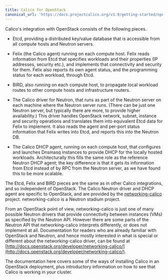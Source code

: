 ```yaml
---
title: Calico for OpenStack
canonical_url: 'https://docs.projectcalico.org/v3.9/getting-started/openstack/index'
---
```


Calico's integration with OpenStack consists of the following pieces.

- Etcd, providing a distributed key/value database that is accessible from all
  compute hosts and Neutron servers.

- Felix (the Calico agent) running on each compute host.  Felix reads
  information from Etcd that specifies workloads and their properties (IP
  addresses, security etc.), and implements that connectivity and security for
  them.  Felix also reports its own agent status, and the programming status
  for each workload, through Etcd.

- BIRD, also running on each compute host, to propagate local workload routes
  to other compute hosts and infrastructure routers.

- The Calico driver for Neutron, that runs as part of the Neutron server on
  each machine where the Neutron server runs.  (There can be just one Neutron
  server, but typically there are more, to provide higher availability.)  This
  driver handles OpenStack network, subnet, instance and security operations
  and translates them into equivalent Etcd data for Felix to implement.  It
  also reads the agent and per-port status information that Felix writes into
  Etcd, and reports this into the Neutron DB.

- The Calico DHCP agent, running on each compute host, that configures and
  launches Dnsmasq instances to provide DHCP for the locally hosted workloads.
  Architecturally this fills the same role as the reference Neutron DHCP agent;
  the key difference is that it gets its information from Etcd instead of by
  RPC from the Neutron server, as we have found this to be more scalable.

The Etcd, Felix and BIRD pieces are the same as in other Calico integrations,
and so independent of OpenStack.  The Calico Neutron driver and DHCP agent are
specific to OpenStack, and are provided by the
[networking-calico](http://git.openstack.org/cgit/openstack/networking-calico/)
project.  networking-calico is a Neutron stadium project.

From an OpenStack point of view, networking-calico is just one of many possible
Neutron drivers that provide connectivity between instances (VMs) as specified
by the Neutron API.  However there are some parts of the Neutron API that
networking-calico interprets differently, or does not implement at all.
Documentation for readers who are already familiar with OpenStack and Neutron,
and hence mostly interested in what is special or different about the
networking-calico driver, can be found at
[http://docs.openstack.org/developer/networking-calico/](http://docs.openstack.org/developer/networking-calico/).

The documentation here covers some of the ways of installing Calico in an
OpenStack deployment, plus introductory information on how to see that Calico
is working in your cluster.
